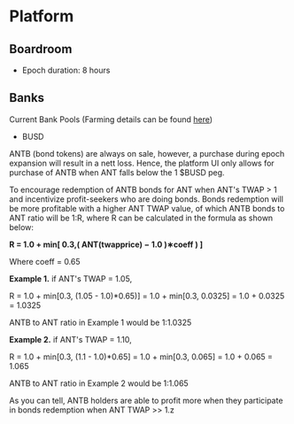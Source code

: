# Platform

## Boardroom

* Epoch duration: 8 hours

## Banks

Current Bank Pools \(Farming details can be found [here](https://medium.com/midasprotocol/introducing-the-midas-dollar-ab99a5bcd526)\)

* BUSD

ANTB \(bond tokens\) are always on sale, however, a purchase during epoch expansion will result in a nett loss. Hence, the platform UI only allows for purchase of ANTB when ANT falls below the 1 $BUSD peg.

To encourage redemption of ANTB bonds for ANT when ANT's TWAP &gt; 1 and incentivize profit-seekers who are doing bonds. Bonds redemption will be more profitable with a higher ANT TWAP value, of which ANTB bonds to ANT ratio will be 1:R, where R can be calculated in the formula as shown below:

**R = 1.0 + min\[ 0.3,\( ANT\(twapprice\) − 1.0 \)∗coeff \) \]**

Where coeff = 0.65

**Example 1.** if ANT's TWAP = 1.05,

R = 1.0 + min\[0.3, \(1.05 - 1.0\)\*0.65\)\] = 1.0 + min\[0.3, 0.0325\] = 1.0 + 0.0325 = 1.0325

ANTB to ANT ratio in Example 1 would be 1:1.0325

**Example 2.** if ANT's TWAP = 1.10,

R = 1.0 + min\[0.3, \(1.1 - 1.0\)\*0.65\] = 1.0 + min\[0.3, 0.065\] = 1.0 + 0.065 = 1.065

ANTB to ANT ratio in Example 2 would be 1:1.065

As you can tell, ANTB holders are able to profit more when they participate in bonds redemption when ANT TWAP &gt;&gt; 1.z

